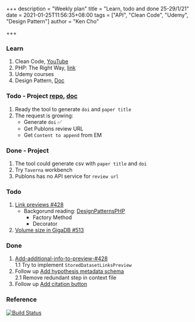 +++
description = "Weekly plan"
title = "Learn, todo and done 25-29/1/21"
date = 2021-01-25T11:56:35+08:00
tags = ["API", "Clean Code", "Udemy", "Design Pattern"]
author = "Ken Cho"

+++  
### Learn
1. Clean Code, [YouTube](https://www.youtube.com/watch?v=7EmboKQH8lM)
2. PHP: The Right Way, [link](https://phptherightway.com/)
3. Udemy courses
4. Design Pattern, [Doc](https://designpatternsphp.readthedocs.io/en/latest/README.html)

### Todo - Project [repo](https://github.com/kencho51/mint_doi), [doc](https://docs.google.com/document/d/1CopK9e9QclOd91WRN1LREEBefMDb5cWoHiElj3IfKLc/edit#)
1. Ready the tool to generate `doi` and `paper title`  
2. The request is growing:
    - Generate `doi` ✅
    - Get Publons review URL  
    - Get `Content to append` from EM

### Done - Project
1. The tool could generate csv with `paper title` and `doi`  
2. Try `Taverna` workbench  
3. Publons has no API service for `review url`  

### Todo
1. [Link previews #428](https://github.com/gigascience/gigadb-website/issues/428)
    - Backgorund reading: [DesignPatternsPHP](https://designpatternsphp.readthedocs.io/en/latest/README.html)
        - Factory Method  
        - Decorator  
2. [Volume size in GigaDB #513](https://github.com/gigascience/gigadb-website/issues/531)  

### Done
1. [Add-additional-info-to-preview-#428](https://github.com/gigascience/gigadb-website/pull/550)  
   1.1 Try to implement `StoredDatasetLinksPreview`  
2. Follow up [Add hypothesis metadata schema](https://github.com/gigascience/gigadb-website/pull/516)  
   2.1 Remove redundant step in context file  
3. Follow up [Add citation button](https://github.com/gigascience/gigadb-website/pull/521)  

### Reference


[![Build Status](https://travis-ci.com/kencho51/gigathing.svg?branch=master)](https://travis-ci.com/kencho51/gigathing)


